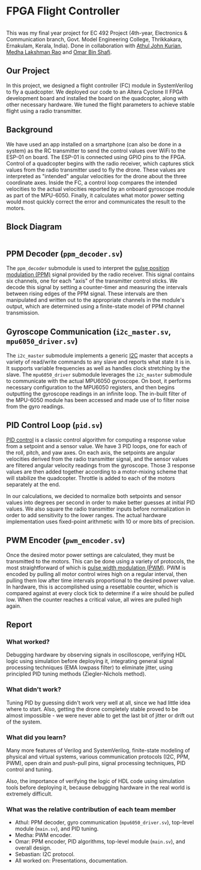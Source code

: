 # FPGA Flight Controller

![]()

This was my final year project for EC 492 Project (4th-year, Electronics & Communication branch, Govt. Model Engineering College, Thrikkakara, Ernakulam, Kerala, India).
Done in collaboration with [Athul John Kurian](https://github.com/AJK0007), [Medha Lakshman Rao](https://github.com/MedhaLakshmanRao) and [Omar Bin Shafi](https://github.com/OBS153).

## Our Project

In this project, we designed a flight controller (FC) module in SystemVerilog to fly a quadcopter. We deployed our code
to an Altera Cyclone II FPGA development board and installed the board on the quadcopter, along with other necessary hardware. We tuned
the flight parameters to achieve stable flight using a radio transmitter.

## Background

We have used an app installed on a smartphone (can also be done in a system) as the RC transmitter to send the control values over WiFi to the 
ESP-01 on board. The ESP-01 is connected using GPIO pins to the FPGA.
Control of a quadcopter begins with the radio receiver, which captures stick values from the radio transmitter used to
fly the drone. These values are interpreted as "intended" angular velocities for the drone about the three coordinate
axes. Inside the FC, a control loop compares the intended velocities to the actual velocities reported by an onboard
gyroscope module as part of the MPU-6050. Finally, it calculates what motor power setting would most quickly correct the error and communicates
the result to the motors.

## Block Diagram

![]()

## PPM Decoder (`ppm_decoder.sv`)

The `ppm_decoder` submodule is used to interpret the [pulse position modulation (PPM)](https://en.wikipedia.org/wiki/Pulse-position_modulation) signal provided by the radio
receiver. This signal contains six channels, one for each "axis" of the transmitter control sticks. We decode this
signal by setting a counter-timer and measuring the intervals between rising edges of the PPM signal. These intervals
are then manipulated and written out to the appropriate channels in the module's output, which are determined using a
finite-state model of PPM channel transmission.

## Gyroscope Communication (`i2c_master.sv`, `mpu6050_driver.sv`)

The `i2c_master` submodule implements a generic [I2C](https://en.wikipedia.org/wiki/I%C2%B2C) master that accepts a variety of read/write commands to any slave and reports what state it is
in. It supports variable frequencies as well as handles clock stretching by the slave. The `mpu6050_driver` submodule
leverages the `i2c_master` submodule to communicate with the actual MPU6050 gyroscope. On boot, it performs necessary configuration to the MPU6050 registers,
and then begins outputting the gyroscope readings in an infinite loop. The in-built filter of the MPU-6050 module has been accessed and made use of to filter noise from the gyro readings.

## PID Control Loop (`pid.sv`)

[PID control](https://en.wikipedia.org/wiki/PID_controller) is a classic control algorithm for computing a response value from a setpoint and a sensor value. 
We have 3 PID loops, one for each of the roll, pitch, and yaw axes. On each axis, the setpoints are angular velocities derived from the radio transmitter signal,
and the sensor values are filtered angular velocity readings from the gyroscope.
Those 3 response values are then added together according to a motor-mixing scheme that will stabilize the quadcopter. Throttle is added to each of the motors
separately at the end.

In our calculations, we decided to normalize both setpoints and sensor values into degrees per second in order to make better guesses at initial PID values.
We also square the radio transmitter inputs before normalization in order to add sensitivity to the lower ranges.
The actual hardware implementation uses fixed-point arithmetic with 10 or more bits of precision.

## PWM Encoder (`pwm_encoder.sv`)

Once the desired motor power settings are calculated, they must be transmitted to the motors. This can be done using a
variety of protocols, the most straightforward of which is [pulse width modulation (PWM)](https://en.wikipedia.org/wiki/Pulse-width_modulation). PWM is encoded by pulling all
motor control wires high on a regular interval, then pulling them low after time intervals proportional to the desired
power value. In hardware, this is accomplished using a resettable counter, which is compared against at every clock tick
to determine if a wire should be pulled low. When the counter reaches a critical value, all wires are pulled high again.

## Report

### What worked?

Debugging hardware by observing signals in oscilloscope, verifying HDL logic using simulation
before deploying it, integrating general signal processing techniques (EMA lowpass filter) to eliminate jitter,
using principled PID tuning methods (Ziegler-Nichols method).

### What didn't work?

Tuning PID by guessing didn't work very well at all, since we had little idea where to start.
Also, getting the drone completely stable proved to be almost impossible - we were never able
to get the last bit of jitter or drift out of the system.

### What did you learn?

Many more features of Verilog and SystemVerilog, finite-state modeling
of physical and virtual systems, various communication protocols (I2C, PPM, PWM),
open drain and push-pull pins, signal processing techniques, PID control and tuning.

Also, the importance of verifying the logic of HDL code using simulation tools before deploying it,
because debugging hardware in the real world is extremely difficult.

### What was the relative contribution of each team member

- Athul: PPM decoder, gyro communication (`mpu6050_driver.sv`), top-level module (`main.sv`), and PID tuning.
- Medha: PWM encoder. 
- Omar: PPM encoder, PID algorithms, top-level module (`main.sv`), and overall design.
- Sebastian: I2C protocol.
- All worked on: Presentations, documentation.
